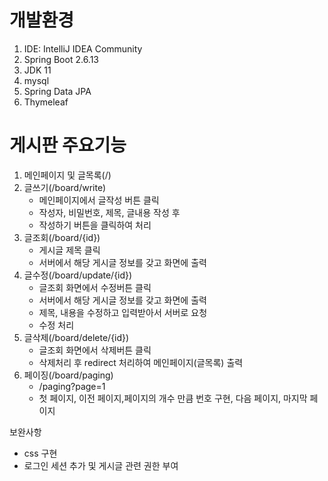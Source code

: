 # 개발환경
1. IDE: IntelliJ IDEA Community
2. Spring Boot 2.6.13 
3. JDK 11
4. mysql
5. Spring Data JPA
6. Thymeleaf

# 게시판 주요기능
1. 메인페이지 및 글목록(/)
2. 글쓰기(/board/write)
   - 메인페이지에서 글작성 버튼 클릭
   - 작성자, 비밀번호, 제목, 글내용 작성 후 
   - 작성하기 버튼을 클릭하여 처리
3. 글조회(/board/{id})
    - 게시글 제목 클릭
    - 서버에서 해당 게시글 정보를 갖고 화면에 출력
4. 글수정(/board/update/{id})
    - 글조회 화면에서 수정버튼 클릭
    - 서버에서 해당 게시글 정보를 갖고 화면에 출력
    - 제목, 내용을 수정하고 입력받아서 서버로 요청
    - 수정 처리
5. 글삭제(/board/delete/{id})
   - 글조회 화면에서 삭제버튼 클릭
   - 삭제처리 후 redirect 처리하여 메인페이지(글목록) 출력
6. 페이징(/board/paging)
   - /paging?page=1
   - 첫 페이지, 이전 페이지,페이지의 개수 만큼 번호 구현, 다음 페이지, 마지막 페이지

보완사항
 - css 구현
 - 로그인 세션 추가 및 게시글 관련 권한 부여